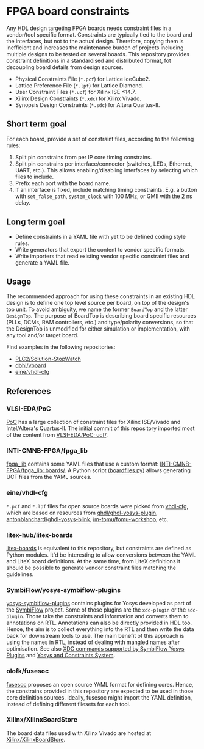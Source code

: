 # FPGA board constraints

Any HDL design targeting FPGA boards needs constraint files in a vendor/tool specific format. Constraints are typically tied to the board and the interfaces, but not to the actual design. Therefore, copying them is inefficient and increases the maintenance burden of projects including multiple designs to be tested on several boards. This repository provides constraint definitions in a standardised and distributed format, fot decoupling board details from design sources.

- Physical Constraints File (`*.pcf`) for Lattice IceCube2.
- Lattice Preference File (`*.lpf`) for Lattice Diamond.
- User Constraint Files (`*.ucf`) for Xilinx ISE ≤14.7.
- Xilinx Design Constraints (`*.xdc`) for Xilinx Vivado.
- Synopsis Design Constraints (`*.sdc`) for Altera Quartus-II.

## Short term goal

For each board, provide a set of constraint files, according to the following rules:

1. Split pin constrains from per IP core timing constrains.
2. Spilt pin constrains per interface/connector (switches, LEDs, Ethernet, UART, etc.). This allows enabling/disabling interfaces by selecting which files to include.
3. Prefix each port with the board name.
4. If an interface is fixed, include matching timing constraints. E.g. a button with `set_false_path`, `system_clock` with 100 MHz, or GMII with the 2 ns delay.

## Long term goal

- Define constraints in a YAML file with yet to be defined coding style rules.
- Write generators that export the content to vendor specific formats.
- Write importers that read existing vendor specific constraint files and generate a YAML file.

## Usage

The recommended approach for using these constraints in an existing HDL design is to define one top level source per board, on top of the design's top unit. To avoid ambiguity, we name the former `BoardTop` and the latter `DesignTop`. The purpose of BoardTop is describing board specific resources (PLLs, DCMs, RAM controllers, etc.) and type/polarity conversions, so that the DesignTop is unmodified for either simulation or implementation, with any tool and/or target board.

Find examples in the following repositories:

- [PLC2/Solution-StopWatch](https://github.com/PLC2/Solution-StopWatch)
- [dbhi/vboard](https://github.com/dbhi/vboard)
- [eine/vhdl-cfg](https://github.com/eine/vhdl-cfg/)

## References

### VLSI-EDA/PoC

[PoC](https://github.com/VLSI-EDA/PoC/) has a large collection of constraint files for Xilinx ISE/Vivado and Intel/Altera's Quartus-II. The initial commit of this repository imported most of the content from [VLSI-EDA/PoC: ucf/](https://github.com/VLSI-EDA/PoC/tree/master/ucf).

### INTI-CMNB-FPGA/fpga_lib

[fpga_lib](https://github.com/INTI-CMNB-FPGA/fpga_lib) contains some YAML files that use a custom format: [INTI-CMNB-FPGA/fpga_lib: boards/](https://github.com/INTI-CMNB-FPGA/fpga_lib/tree/master/boards). A Python script ([boardfiles.py](https://github.com/INTI-CMNB-FPGA/fpga_lib/blob/master/scripts/boardfiles.py)) allows generating UCF files from the YAML sources.

### eine/vhdl-cfg

`*.pcf` and `*.lpf` files for open source boards were picked from [vhdl-cfg](https://github.com/eine/vhdl-cfg/), which are based on resources from [ghdl/ghdl-yosys-plugin](https://github.com/ghdl/ghdl-yosys-plugin), [antonblanchard/ghdl-yosys-blink](https://github.com/antonblanchard/ghdl-yosys-blink), [im-tomu/fomu-workshop](https://github.com/im-tomu/fomu-workshop), etc.

### litex-hub/litex-boards

[litex-boards](https://github.com/litex-hub/litex-boards) is equivalent to this repository, but constraints are defined as Python modules. It'd be interesting to allow conversions between the YAML and LiteX board definitions. At the same time, from LiteX definitions it should be possible to generate vendor constraint files matching the guidelines.

### SymbiFlow/yosys-symbiflow-plugins

[yosys-symbiflow-plugins](https://github.com/SymbiFlow/yosys-symbiflow-plugins) contains plugins for Yosys developed as part of the [SymbiFlow](https://github.com/SymbiFlow) project. Some of those plugins are the `xdc-plugin` or the `sdc-plugin`. Those take the constraints and information and converts them to annotations on RTL. Annotations can also be directly provided in HDL too. Hence, the aim is to collect everything into the RTL and then write the data back for downstream tools to use. The main benefit of this approach is using the names in RTL, instead of dealing with mangled names after optimisation. See also [XDC commands supported by SymbiFlow Yosys Plugins](https://docs.google.com/spreadsheets/d/1G-E2Dq8YG4g9Z6mTygpumwlI_vNlFUQinc9gMgePfec/edit#gid=80555131) and [Yosys and Constraints System](https://docs.google.com/drawings/d/1r2LXypJF5AD40LfHegml3_fIvPT2jZ3n2OZYW9-9dLU/edit).

### olofk/fusesoc

[fusesoc](https://github.com/olofk/fusesoc) proposes an open source YAML format for defining cores. Hence, the constrains provided in this repository are expected to be used in those core definition sources. Ideally, fusesoc might import the YAML definition, instead of defining different filesets for each tool.

### Xilinx/XilinxBoardStore

The board data files used with Xilinx Vivado are hosted at [Xilinx/XilinxBoardStore](https://github.com/Xilinx/XilinxBoardStore).

